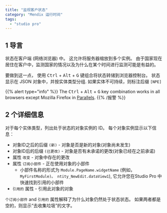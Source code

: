 ```yaml
---
title: "监视客户状态"
category: "Mendix 运行时间"
tags:
  - "studio pro"
---
```


## 1 导言

状态在客户端 (网络浏览器) 中。 这允许将服务器缩放到多个实例。 由于国家现在居住在客户中，监测国家的情况以及为什么在某个时间进行监测可能是有益的。

要做到这一点， 使用 <kbd>Ctrl</kbd> + <kbd>Alt</kbd> + <kbd>G</kbd> 键组合将状态转储到浏览器控制台。 状态显示在 JSON 对象中，并按实体类型分组. 如果实体不可持续，则标注后缀 `[NPE]`

{{% alert type="info" %}}
The <kbd>Ctrl</kbd> + <kbd>Alt</kbd> + <kbd>G</kbd> key combination works in all browsers except Mozilla Firefox in [Parallels](/howto/mobile/using-mendix-studio-pro-on-a-mac).
{{% /报警 %}}

## 2 个详细信息

对于每个实体类型，列出处于状态的对象实例的 ID。 每个对象实例显示以下信息：

* 对象ID之后的后缀 `(新)` - 对象是否是新的对象(对象尚未发生)
* 对象ID后的后缀 `(已更改)` - 对象是否有未承诺的更改(对象已经在之前承诺)
* 属性 `改变` - 对象中存在的更改
* 属性 `订阅小部件` - 正在使用对象的小部件
    * 小部件名称的形式为 `Module.PageName.widgetName` (例如， `MyFirstModule)。 ntity_NewEdit.dataView1`), 它允许您在Studio Pro 中快速找到引用的小部件
* `引用的` 属性 - 引用此对象的对象

`个订阅小部件` and `引用的` 属性解释了为什么对象仍然处于状态状态。 如果两者都是空的，则显示“去收集垃圾”的文字。
